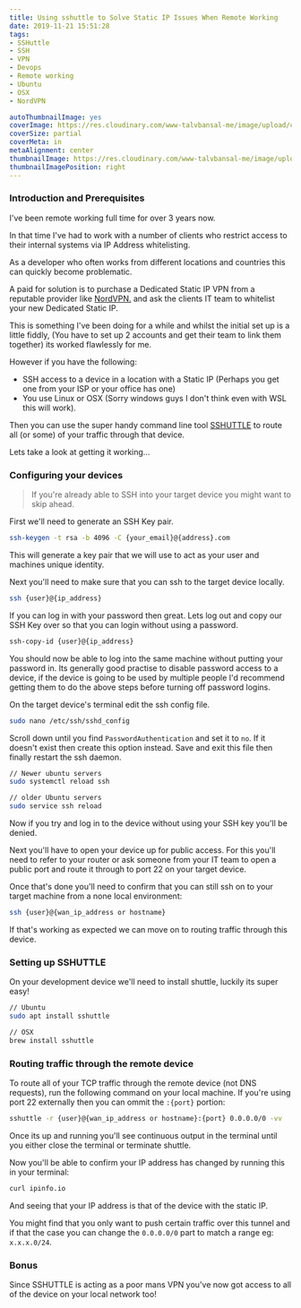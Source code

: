 ```yaml
---
title: Using sshuttle to Solve Static IP Issues When Remote Working
date: 2019-11-21 15:51:28
tags:
- SSHuttle
- SSH
- VPN
- Devops
- Remote working
- Ubuntu
- OSX
- NordVPN

autoThumbnailImage: yes
coverImage: https://res.cloudinary.com/www-talvbansal-me/image/upload/c_scale,w_1600/v1574239597/posts/tribeca-manhattan-nyc.jpg
coverSize: partial
coverMeta: in
metaAlignment: center
thumbnailImage: https://res.cloudinary.com/www-talvbansal-me/image/upload/c_scale,w_280/v1574239597/posts/tribeca-manhattan-nyc.jpg
thumbnailImagePosition: right
---
```

### Introduction and Prerequisites 

I've been remote working full time for over 3 years now. 

In that time I've had to work with a number of clients who restrict access to their internal systems via IP Address whitelisting.

As a developer who often works from different locations and countries this can quickly become problematic. 

A paid for solution is to purchase a Dedicated Static IP VPN from a reputable provider like [NordVPN.](https://nordvpn.com/features/dedicated-ip/)  and ask the clients IT team to whitelist your new Dedicated Static IP.

This is something I've been doing for a while and whilst the initial set up is a little fiddly, (You have to set up 2 accounts and get their team to link them together) its worked flawlessly for me.

However if you have the following:
 - SSH access to a device in a location with a Static IP (Perhaps you get one from your ISP or your office has one)
 - You use Linux or OSX (Sorry windows guys I don't think even with WSL this will work). 
 
Then you can use the super handy command line tool [SSHUTTLE](https://github.com/sshuttle/sshuttle) to route all (or some) of your traffic through that device.

Lets take a look at getting it working...

<!-- more -->

### Configuring your devices
> If you're already able to SSH into your target device you might want to skip ahead.

First we'll need to generate an SSH Key pair.

```bash
ssh-keygen -t rsa -b 4096 -C {your_email}@{address}.com
```

This will generate a key pair that we will use to act as your user and machines unique identity.

Next you'll need to make sure that you can ssh to the target device locally.
```bash
ssh {user}@{ip_address}
```

If you can log in with your password then great. Lets log out and copy our SSH Key over so that you can login without using a password.

```bash
ssh-copy-id {user}@{ip_address}
```

You should now be able to log into the same machine without putting your password in. Its generally good practise to disable password access to a device, if the device is going to be used by multiple people I'd recommend getting them to do the above steps before turning off password logins. 

On the target device's terminal edit the ssh config file.

```bash
sudo nano /etc/ssh/sshd_config
```

Scroll down until you find `PasswordAuthentication` and set it to `no`. If it doesn't exist then create this option instead. Save and exit this file then finally restart the ssh daemon.

```bash
// Newer ubuntu servers
sudo systemctl reload ssh

// older Ubuntu servers
sudo service ssh reload
```

Now if you try and log in to the device without using your SSH key you'll be denied.

Next you'll have to open your device up for public access. For this you'll need to refer to your router or ask someone from your IT team to open a public port and route it through to port 22 on your target device.

Once that's done you'll need to confirm that you can still ssh on to your target machine from a none local environment:

```bash
ssh {user}@{wan_ip_address or hostname}
```

If that's working as expected we can move on to routing traffic through this device.

### Setting up SSHUTTLE

On your development device we'll need to install shuttle, luckily its super easy!
```bash
// Ubuntu 
sudo apt install sshuttle

// OSX
brew install sshuttle
```

### Routing traffic through the remote device

To route all of your TCP traffic through the remote device (not DNS requests), run the following command on your local machine. If you're using port 22 externally then you can ommit the `:{port}` portion:

```bash
sshuttle -r {user}@{wan_ip_address or hostname}:{port} 0.0.0.0/0 -vv
```

Once its up and running you'll see continuous output in the terminal until you either close the terminal or terminate shuttle.

Now you'll be able to confirm your IP address has changed by running this in your terminal:

```bash
curl ipinfo.io
```

And seeing that your IP address is that of the device with the static IP.

You might find that you only want to push certain traffic over this tunnel and if that the case you can change the `0.0.0.0/0` part to match a range eg: `x.x.x.0/24`.

### Bonus

Since SSHUTTLE is acting as a poor mans VPN you've now got access to all of the device on your local network too!
